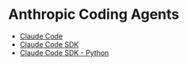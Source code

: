 # Anthropic Coding Agents

- [Claude Code](https://www.anthropic.com/claude-code)
- [Claude Code SDK](https://docs.anthropic.com/en/docs/claude-code/sdk/sdk-overview)
- [Claude Code SDK - Python](https://github.com/anthropics/claude-code-sdk-python)
